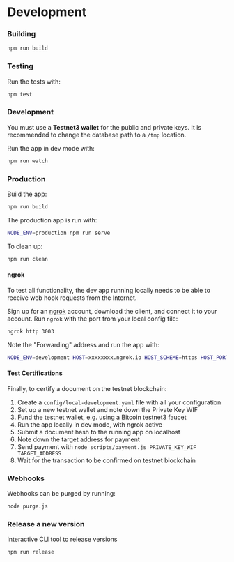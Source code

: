 # Development


### Building

```sh
npm run build
```

### Testing

Run the tests with:

```sh
npm test
```

### Development

You must use a **Testnet3 wallet** for the public and private keys. It is
recommended to change the database path to a `/tmp` location.

Run the app in dev mode with:

```sh
npm run watch
```

### Production

Build the app:

```sh
npm run build
```

The production app is run with:

```sh
NODE_ENV=production npm run serve
```

To clean up:

```sh
npm run clean
```

#### ngrok

To test all functionality, the dev app running locally needs to be able to
receive web hook requests from the Internet.

Sign up for an [ngrok](https://ngrok.com) account, download the client, and
connect it to your account. Run `ngrok` with the port from your local config
file:

```sh
ngrok http 3003
```

Note the "Forwarding" address and run the app with:

```sh
NODE_ENV=development HOST=xxxxxxxx.ngrok.io HOST_SCHEME=https HOST_PORT=443 npm run watch
```

#### Test Certifications

Finally, to certify a document on the testnet blockchain:

1. Create a `config/local-development.yaml` file with all your configuration
1. Set up a new testnet wallet and note down the Private Key WIF
1. Fund the testnet wallet, e.g. using a Bitcoin testnet3 faucet
1. Run the app locally in dev mode, with ngrok active
1. Submit a document hash to the running app on localhost
1. Note down the target address for payment
1. Send payment with `node scripts/payment.js PRIVATE_KEY_WIF TARGET_ADDRESS`
1. Wait for the transaction to be confirmed on testnet blockchain


### Webhooks

Webhooks can be purged by running:

```sh
node purge.js
```

### Release a new version

Interactive CLI tool to release versions

```
npm run release
```
